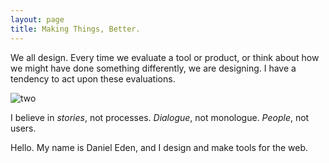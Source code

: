 ```yaml
---
layout: page
title: Making Things, Better.
---
```


We all design. Every time we evaluate a tool or product, or think about how we might have done something differently, we are designing. I have a tendency to act upon these evaluations.

![two](http://daneden.me/wp-content/uploads/2012/03/two.jpg)

I believe in _stories_, not processes. _Dialogue_, not monologue. _People_, not users.

Hello. My name is Daniel Eden, and I design and make tools for the web.
